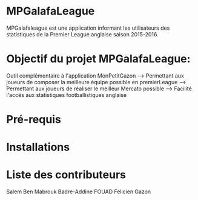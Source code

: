 # MPGalafaLeague
MPGalafaleague est une application informant les utilisateurs des statistiques de la Premier League anglaise saison 2015-2016.

# Objectif du projet MPGalafaLeague: 
Outil complémentaire à l'application MonPetitGazon --> Permettant aux joueurs de composer la meilleure équipe possible en premierLeague
                                                   --> Permettant aux joueurs de réaliser le meilleur Mercato possible
                                                   -->
Facilité l'accés aux statistiques footballistiques anglaise

# Pré-requis

# Installations


# Liste des contributeurs
Salem Ben Mabrouk
Badre-Addine FOUAD
Félicien Gazon
